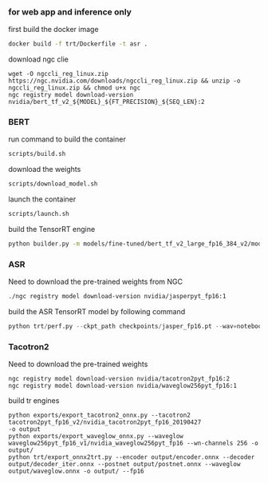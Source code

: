 ### for web app and inference only

first build the docker image
```bash
docker build -f trt/Dockerfile -t asr .
```
download ngc clie
```
wget -O ngccli_reg_linux.zip https://ngc.nvidia.com/downloads/ngccli_reg_linux.zip && unzip -o ngccli_reg_linux.zip && chmod u+x ngc
ngc registry model download-version nvidia/bert_tf_v2_${MODEL}_${FT_PRECISION}_${SEQ_LEN}:2
```

### BERT
run command to build the container
```bash
scripts/build.sh
```

download the weights
```bash
scripts/download_model.sh
```
launch the container
```bash
scripts/launch.sh
```

build the TensorRT engine
```bash
python builder.py -m models/fine-tuned/bert_tf_v2_large_fp16_384_v2/model.ckpt-8144 -o large_384.engine -b 1 -s 384 -c models/fine-tuned/bert_tf_v2_large_fp16_384_v2/ -f
```

### ASR

Need to download the pre-trained weights from NGC
```bash
./ngc registry model download-version nvidia/jasperpyt_fp16:1
```

build the ASR TensorRT model by following command
```python
python trt/perf.py --ckpt_path checkpoints/jasper_fp16.pt --wav=notebooks/example1.wav --model_toml=configs/jasper10x5dr_nomask.toml --make_onnx --onnx_path jasper.onnx --engine_path jasper.plan
```
### Tacotron2
Need to download the pre-trained weights
```
ngc registry model download-version nvidia/tacotron2pyt_fp16:2
ngc registry model download-version nvidia/waveglow256pyt_fp16:1

```
build tr engines
```
python exports/export_tacotron2_onnx.py --tacotron2 tacotron2pyt_fp16_v2/nvidia_tacotron2pyt_fp16_20190427
-o output
python exports/export_waveglow_onnx.py --waveglow waveglow256pyt_fp16_v1/nvidia_waveglow256pyt_fp16 --wn-channels 256 -o output/
python trt/export_onnx2trt.py --encoder output/encoder.onnx --decoder output/decoder_iter.onnx --postnet output/postnet.onnx --waveglow output/waveglow.onnx -o output/ --fp16
```


